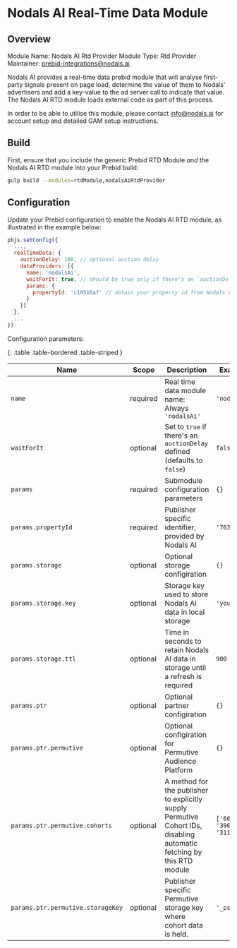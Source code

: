 # Nodals AI Real-Time Data Module

## Overview

Module Name: Nodals AI Rtd Provider
Module Type: Rtd Provider
Maintainer: prebid-integrations@nodals.ai

Nodals AI provides a real-time data prebid module that will analyse first-party signals present on page load, determine the value of them to Nodals’ advertisers and add a key-value to the ad server call to indicate that value. The Nodals AI RTD module loads external code as part of this process.

In order to be able to utilise this module, please contact [info@nodals.ai](mailto:info@nodals.ai) for account setup and detailed GAM setup instructions.

## Build

First, ensure that you include the generic Prebid RTD Module _and_ the Nodals AI RTD module into your Prebid build:

```bash
gulp build --modules=rtdModule,nodalsAiRtdProvider
```

## Configuration

Update your Prebid configuration to enable the Nodals AI RTD module, as illustrated in the example below:

```javascript
pbjs.setConfig({
  ...,
  realTimeData: {
    auctionDelay: 100, // optional auction delay
    dataProviders: [{
      name: 'nodalsAi',
      waitForIt: true, // should be true only if there's an `auctionDelay`
      params: {
        propertyId: 'c10516af' // obtain your property id from Nodals AI support
      }
    }]
  },
  ...
})
```

Configuration parameters:

{: .table .table-bordered .table-striped }

| Name                              | Scope    | Description                                                                                                           | Example                     | Type            |
| --------------------------------- | -------- | --------------------------------------------------------------------------------------------------------------------- | --------------------------- | --------------- |
| `name`                            | required | Real time data module name: Always `'nodalsAi'`                                                                       | `'nodalsAi'`                | `String`        |
| `waitForIt`                       | optional | Set to `true` if there's an `auctionDelay` defined (defaults to `false`)                                              | `false`                     | `Boolean`       |
| `params`                          | required | Submodule configuration parameters                                                                                    | `{}`                        | `Object`        |
| `params.propertyId`               | required | Publisher specific identifier, provided by Nodals AI                                                                  | `'76346cf3'`                | `String`        |
| `params.storage`                  | optional | Optional storage configiration                                                                                        | `{}`                        | `Object`        |
| `params.storage.key`              | optional | Storage key used to store Nodals AI data in local storage                                                             | `'yourKey'`                 | `String`        |
| `params.storage.ttl`              | optional | Time in seconds to retain Nodals AI data in storage until a refresh is required                                       | `900`                       | `Integer`       |
| `params.ptr`                      | optional | Optional partner configiration                                                                                        | `{}`                        | `Object`        |
| `params.ptr.permutive`            | optional | Optional configiration for Permutive Audience Platform                                                                | `{}`                        | `Object`        |
| `params.ptr.permutive.cohorts`    | optional | A method for the publisher to explicitly supply Permutive Cohort IDs, disabling automatic fetching by this RTD module | `['66711', '39032', '311']` | `Array<String>` |
| `params.ptr.permutive.storageKey` | optional | Publisher specific Permutive storage key where cohort data is held.                                                   | `'_psegs'`                  | `String`        |
